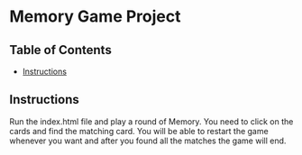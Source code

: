 # Memory Game Project

## Table of Contents

* [Instructions](#instructions)


## Instructions

Run the index.html file and play a round of Memory. You need to click on the cards and find the matching card. You will be able to restart the game whenever you want and after you found all the matches the game will end.

 
